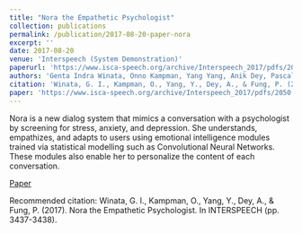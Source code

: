 ```yaml
---
title: "Nora the Empathetic Psychologist"
collection: publications
permalink: /publication/2017-08-20-paper-nora
excerpt: ''
date: 2017-08-20
venue: 'Interspeech (System Demonstration)'
paperurl: 'https://www.isca-speech.org/archive/Interspeech_2017/pdfs/2050.PDF'
authors: 'Genta Indra Winata, Onno Kampman, Yang Yang, Anik Dey, Pascale Fung'
citation: 'Winata, G. I., Kampman, O., Yang, Y., Dey, A., & Fung, P. (2017). Nora the Empathetic Psychologist. In INTERSPEECH (pp. 3437-3438).'
paper: 'https://www.isca-speech.org/archive/Interspeech_2017/pdfs/2050.PDF'
---
```

Nora is a new dialog system that mimics a conversation with a psychologist by screening for stress, anxiety, and depression. She understands, empathizes, and adapts to users using emotional intelligence modules trained via statistical modelling such as Convolutional Neural Networks. These modules also enable her to personalize the content of each conversation.

[Paper](https://www.isca-speech.org/archive/Interspeech_2017/pdfs/2050.PDF)

Recommended citation: Winata, G. I., Kampman, O., Yang, Y., Dey, A., & Fung, P. (2017). Nora the Empathetic Psychologist. In INTERSPEECH (pp. 3437-3438).